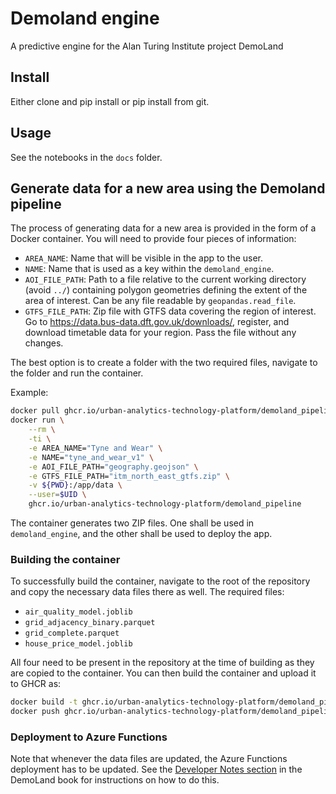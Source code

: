 # Demoland engine

A predictive engine for the Alan Turing Institute project DemoLand

## Install

Either clone and pip install or pip install from git.

## Usage

See the notebooks in the `docs` folder.

## Generate data for a new area using the Demoland pipeline

The process of generating data for a new area is provided in the form of a Docker container.
You will need to provide four pieces of information:

- `AREA_NAME`: Name that will be visible in the app to the user.
- `NAME`: Name that is used as a key within the `demoland_engine`.
- `AOI_FILE_PATH`: Path to a file relative to the current working directory (avoid `../`) containing polygon geometries defining the extent of the area of interest. Can be any file readable by `geopandas.read_file`.
- `GTFS_FILE_PATH`: Zip file with GTFS data covering the region of interest. Go to https://data.bus-data.dft.gov.uk/downloads/, register, and download timetable data for your region. Pass the file without any changes.

The best option is to create a folder with the two required files, navigate to the folder and run the container.

Example:

```sh
docker pull ghcr.io/urban-analytics-technology-platform/demoland_pipeline:latest
docker run \
    --rm \
    -ti \
    -e AREA_NAME="Tyne and Wear" \
    -e NAME="tyne_and_wear_v1" \
    -e AOI_FILE_PATH="geography.geojson" \
    -e GTFS_FILE_PATH="itm_north_east_gtfs.zip" \
    -v ${PWD}:/app/data \
    --user=$UID \
    ghcr.io/urban-analytics-technology-platform/demoland_pipeline
```

The container generates two ZIP files. One shall be used in `demoland_engine`, and the
other shall be used to deploy the app.

### Building the container

To successfully build the container, navigate to the root of the repository and copy the
necessary data files there as well. The required files:

- `air_quality_model.joblib`
- `grid_adjacency_binary.parquet`
- `grid_complete.parquet`
- `house_price_model.joblib`

All four need to be present in the repository at the time of building as they are copied
to the container. You can then build the container and upload it to GHCR as:

```sh
docker build -t ghcr.io/urban-analytics-technology-platform/demoland_pipeline -f Dockerfile.pipe .
docker push ghcr.io/urban-analytics-technology-platform/demoland_pipeline:latest
```

### Deployment to Azure Functions

Note that whenever the data files are updated, the Azure Functions deployment has to be updated.
See the [Developer Notes section](https://urban-analytics-technology-platform.github.io/demoland-project/book/developer_notes.html#azure-functions) in the DemoLand book for instructions on how to do this.
